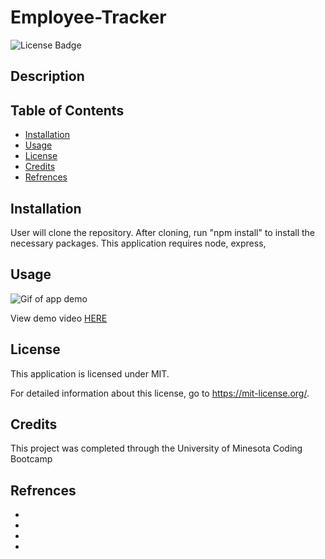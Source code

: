 # Employee-Tracker

![License Badge](https://img.shields.io/badge/license-MIT-yellow)

## Description


## Table of Contents

- [Installation](#installation)
- [Usage](#usage)
- [License](#license)
- [Credits](#credits)
- [Refrences](#refrences)


## Installation
User will clone the repository. After cloning, run "npm install" to install the necessary packages. This application requires node, express,


## Usage


![Gif of app demo]()

View demo video [HERE]()


## License
This application is licensed under MIT.

For detailed information about this license, go to https://mit-license.org/.


## Credits
This project was completed through the University of Minesota Coding Bootcamp

## Refrences
* []()
* []()
* []()
* []()